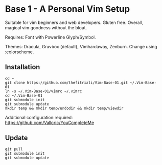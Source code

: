 # Base 1 - A Personal Vim Setup
Suitable for vim beginners and web developers. Gluten free.
Overall, magical vim goodness without the bloat.

Requires: Font with Powerline Glyph/Symbol.

Themes: Dracula, Gruvbox (default), Vimhardaway, Zenburn.
Change using :colorscheme.

## Installation

```
cd ~
git clone https://github.com/thefitriali/Vim-Base-01.git ~/.Vim-Base-01
ln -s ~/.Vim-Base-01/vimrc ~/.vimrc
cd ~/.Vim-Base-01
git submodule init
git submodule update
mkdir temp && mkdir temp/undodir && mkdir temp/viewdir
```

Additional configuration required:
https://github.com/Valloric/YouCompleteMe

## Update

```
git pull
git submodule init
git submodule update
```
